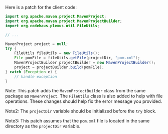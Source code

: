 Here is a patch for the client code:

```java
import org.apache.maven.project.MavenProject;
import org.apache.maven.project.MavenProjectBuilder;
import org.codehaus.plexus.util.FileUtils;

// ...

MavenProject project = null;
try {
    FileUtils fileUtils = new FileUtils();
    File pomFile = fileUtils.getFile(projectDir, "pom.xml");
    MavenProjectBuilder projectBuilder = new MavenProjectBuilder();
    project = projectBuilder.build(pomFile);
} catch (Exception e) {
    // handle exception
}
```

Note: This patch adds the `MavenProjectBuilder` class from the same package as `MavenProject`. The `FileUtils` class is also added to help with file operations. These changes should help fix the error message you provided.

Note2: The `projectDir` variable should be initialized before the `try` block.

Note3: This patch assumes that the `pom.xml` file is located in the same directory as the `projectDir` variable.